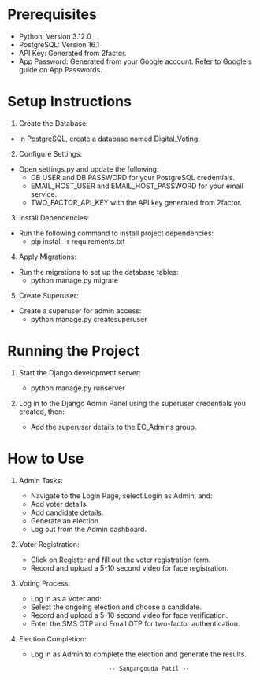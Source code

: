 # Prerequisites
* Python: Version 3.12.0
* PostgreSQL: Version 16.1
* API Key: Generated from 2factor.
* App Password: Generated from your Google account. Refer to Google's guide on App Passwords.

# Setup Instructions

1. Create the Database:
* In PostgreSQL, create a database named Digital_Voting.

2. Configure Settings:
* Open settings.py and update the following:
    - DB USER and DB PASSWORD for your PostgreSQL credentials.
    - EMAIL_HOST_USER and EMAIL_HOST_PASSWORD for your email service.
    - TWO_FACTOR_API_KEY with the API key generated from 2factor.

3. Install Dependencies:
* Run the following command to install project dependencies:
    - pip install -r requirements.txt

4. Apply Migrations:
* Run the migrations to set up the database tables:
    - python manage.py migrate

5. Create Superuser:
* Create a superuser for admin access:
    - python manage.py createsuperuser

# Running the Project

1. Start the Django development server:
    - python manage.py runserver

2. Log in to the Django Admin Panel using the superuser credentials you created, then:
    - Add the superuser details to the EC_Admins group.


# How to Use

1. Admin Tasks:

    - Navigate to the Login Page, select Login as Admin, and:
    - Add voter details.
    - Add candidate details.
    - Generate an election.
    - Log out from the Admin dashboard.
        
2. Voter Registration:
    - Click on Register and fill out the voter registration form.
    - Record and upload a 5-10 second video for face registration.

3. Voting Process:

    - Log in as a Voter and:
    - Select the ongoing election and choose a candidate.
    - Record and upload a 5-10 second video for face verification.
    - Enter the SMS OTP and Email OTP for two-factor authentication.

4. Election Completion:

    - Log in as Admin to complete the election and generate the results.


                                
                                
                                -- Sangangouda Patil --
